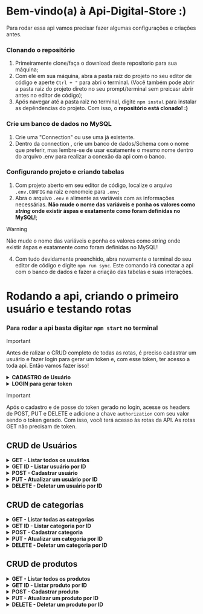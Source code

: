 # Bem-vindo(a) à Api-Digital-Store :)

Para rodar essa api vamos precisar fazer algumas configurações e criações antes.

### Clonando o repositório
1) Primeiramente clone/faça o download deste reposítorio para sua máquina;
2) Com ele em sua máquina, abra a pasta raiz do projeto no seu editor de código e aperte `Ctrl + "` para abri o terminal. (Você também pode abrir a pasta raiz do projeto direto no seu prompt/terminal sem preicasr abrir antes no editor de código);
3) Após navegar até a pasta raiz no terminal, digite `npm instal` para instalar as depêndencias do projeto. Com isso, o **repositório está clonado! :)**

### Crie um banco de dados no MySQL
1) Crie uma "Connection" ou use uma já existente.
2) Dentro da connection , crie um banco de dados/Schema com o nome que preferir, mas lembre-se de usar exatamente o mesmo nome dentro do arquivo .env para realizar a conexão da api com o banco.

### Configurando projeto e criando tabelas
1) Com projeto aberto em seu editor de código, localize o arquivo `.env.CONFIG` na raiz e renomeie para `.env`;
2) Abra o arquivo `.env` e alimente as variáveis com as informações necessárias. **Não mude o nome das variáveis e ponha os valores como _string_ onde existir áspas e exatamente como foram definidas no MySQL!**;
   
> [!WARNING]
> Não mude o nome das variáveis e ponha os valores como _string_ onde existir áspas e exatamente como foram definidas no MySQL!

4) Com tudo devidamente preenchido, abra novamente o terminal do seu editor de código e digite `npm run sync`. Este comando irá conectar a api com o banco de dados e fazer a criação das tabelas e suas interações.

# Rodando a api, criando o primeiro usuário e testando rotas
### Para rodar a api basta digitar `npm start` no terminal

> [!IMPORTANT]
> Antes de ralizar o CRUD completo de todas as rotas, é preciso cadastrar um usuário e fazer login para gerar um token e, com esse token, ter acesso a toda api. Então vamos fazer isso!

<details>
  <summary><strong> CADASTRO de Usuário </strong></summary><br>
 
 - ![Static Badge](https://img.shields.io/badge/POST-36a01e)   /v1/user

**Request body**
```json
 {
   "firstname": "NOME",
   "surname": "SOBRENOME",
   "email": "NOME@gmail.com",
   "password": "777",
   "confirmPassword": "777"
 }
```
> Preencha todos os campos para realizar o cadastro e com senhas correspondentes.

**Responses**
* 201 - Creatad
```json
 {
   "message": "Usuário cadastrado com sucesso."
 }
```

* 400 - Bad Request
```json
 {
   "message": "Preencha todos os campos para realizar o cadastro."
 }
```

* 401 - Unauthorized
```json
 {
   "message": "Senhas não correspondem."
 }
```
</details>


<details>
  <summary><strong> LOGIN para gerar token </strong></summary><br>
 
 - ![Static Badge](https://img.shields.io/badge/POST-3bd339)   /login

**Request body**
```json
 {
   "email": "NOME@gmail.com",
   "password": "777"
 }
```
> Preencha todos os campos para realizar login.

**Responses**
* 200 - Ok
```json
 {
   "token": "RETORNARÁ UM TOKEN JWT"
 }
```
> O token gerado expira em 1h.

* 400 - Bad Request
```json
 {
   "message": "Preencha todos os campos para efetuar login."
 }
```

* 401 - Unauthorized
```json
 {
   "message": "Login ou Senha incorreto."
 }
```
</details>

> [!IMPORTANT]
> Após o cadastro e de posse do token gerado no login, acesse os headers de POST, PUT e DELETE e adicione a chave `authorization` com seu valor sendo o token gerado. Com isso, você terá acesso às rotas da API. As rotas GET não precisam de token.


## CRUD de Usuários

<details>
  <summary><strong> GET - Listar todos os usuários </strong></summary><br>

* ![Static Badge](https://img.shields.io/badge/GET-883aaf)   /v1/user

**Responses**
* 200 - Ok
```json
[
   {
      "id": 1,
      "firstname": "NOME",
      "surname": "SOBRENOME",
      "email": "NOME@gmail.com"
   },
   {
      "id": 2,
      "firstname": "NOME 02",
      "surname": "SOBRENOME 02",
      "email": "NOME02@gmail.com"
   }
]
```

* 404 - Not Found
```json
{
   "message": "Usuários não encontrado."
}
```
</details>


<details>
  <summary><strong> GET ID - Listar usuário por ID </strong></summary><br>

* ![Static Badge](https://img.shields.io/badge/GET-883aaf)   /v1/user/:id

**Responses**
* 200 - Ok
```json
{
   "id": 1,
   "firstname": "NOME",
   "surname": "SOBRENOME",
   "email": "NOME@gmail.com"
}
```

* 404 - Not Found
```json
{
   "message": "Usuário não encontrado."
}
```
</details>


<details>
  <summary><strong> POST - Cadastrar usuário </strong></summary><br>

* ![Static Badge](https://img.shields.io/badge/POST-36a01e)   /v1/user

> Esta rota é a mesma do cadastro feito anterior mente e não requer um token de autorização.

**Request body**
```json
 {
   "firstname": "NOME",
   "surname": "SOBRENOME",
   "email": "NOME@gmail.com",
   "password": "777",
   "confirmPassword": "777"
 }
```

**Responses**
* 201 - Creatad
```json
 {
   "message": "Usuário cadastrado com sucesso."
 }
```

* 400 - Bad Request
```json
 {
   "message": "Preencha todos os campos para realizar o cadastro."
 }
```

* 401 - Unauthorized
```json
 {
   "message": "Senhas não correspondem."
 }
```
</details>


<details>
  <summary><strong> PUT - Atualizar um usuário por ID </strong></summary><br>

* ![Static Badge](https://img.shields.io/badge/PUT-bf8226)   /v1/user/:id

**Request body**
```json
 {
   "firstname": "NOME ATUALIZADO",
   "surname": "SOBRENOME ATUALIZADO",
   "email": "NOME@gmail.com"
 }
```

**Responses**
* 204 - No Content `Sem response`

* 400 - Bad Request
```json
 {
   "message": "Preencha todos os campos para atualizar."
 }
```

* 401 - Unauthorized
```json
 {
   "message": "Acesso não autorizado. Faça login para realizar a ação."
 }
```

* 404 - Not Found
```json
 {
   "message": "Usuário com id ${id} não encontrado."
 }
```
</details>


<details>
  <summary><strong> DELETE - Deletar um usuário por ID </strong></summary><br>

* ![Static Badge](https://img.shields.io/badge/DELETE-dd2525)   /v1/user/:id

**Responses**
* 204 - No Content `Sem response`

* 401 - Unauthorized
```json
 {
   "message": "Acesso não autorizado. Faça login para realizar a ação."
 }
```

* 404 - Not Found
```json
 {
   "message": "Usuário com id ${id} não encontrado."
 }
```
</details>


## CRUD de categorias

<details>
  <summary><strong> GET - Listar todas as categorias </strong></summary><br>

* ![Static Badge](https://img.shields.io/badge/GET-883aaf)   /v1/category/search?limit=-1&page=1&fields=id,name,slug,use_in_menu&use_in_menu=true

**Query params**
  - `limit=-1`
    - Query string para definir o limit de itens por página
    - Use `-1` como valor para buscar todos os itens
    - Padrão: 12
  - `page=1`
    - Query string para definir a paginação dos dados retornados
    - Quando `limit` receber `-1` a opção de `page` não tem nenhum efeito no resultado da busca
    - Padrão: 1
  - `fields=name,slug`
    - Query string para limitar quais campos serão retornados
  - `use_in_menu=true`
    - Query string para filtrar apenas as categorias que podem aparecer no menu

**Responses**
* 200 - Ok
```json
{
"data": [
      {
         "id": 1,
         "name": "Shoes",
         "slug": "shoes",
         "use_in_menu": 1
      },
      {
         "id": 2,
         "name": "Offers",
         "slug": "offers",
         "use_in_menu": 1
      },
      {
         "id": 3,
         "name": "Black Friday",
         "slug": "black-friday",
         "use_in_menu": 1
      }
   ],
   "total": 3,
   "limit": "-1",
   "page": ""
}
```

* 400 - Bad Request
```json
{
   "message": "Envie todos os campos para realizar busca."
}
```

* 404 - Not Found
```json
{
   "message": "Categorias não encontrada."
}
```
</details>


<details>
  <summary><strong> GET ID - Listar categoria por ID </strong></summary><br>

* ![Static Badge](https://img.shields.io/badge/GET-883aaf)   /v1/category/:id

**Responses**
* 200 - Ok
```json
{
   "id": 1,
   "name": "Shoes",
   "slug": "shoes",
   "use_in_menu": 1
}
```

* 404 - Not Found
```json
{
   "message": "Categoria não encontrada."
}
```
</details>


<details>
  <summary><strong> POST - Cadastrar categoria </strong></summary><br>

* ![Static Badge](https://img.shields.io/badge/POST-36a01e)   /v1/category

**Request body**
```json
 {
   "name": "Teste",
   "slug": "teste",
   "use_in_menu": true
 }
```

**Responses**
* 201 - Creatad
```json
 {
   "message": "Categoria cadastrada com sucesso."
 }
```

* 400 - Bad Request
```json
 {
   "message": "Preencha todos os campos para realizar o cadastro."
 }
```

* 401 - Unauthorized
```json
 {
   "message": "Acesso não autorizado. Faça login para realizar a ação."
 }
```
</details>


<details>
  <summary><strong> PUT - Atualizar um categoria por ID </strong></summary><br>

* ![Static Badge](https://img.shields.io/badge/PUT-bf8226)   /v1/category/:id

**Request body**
```json
 {
   "name": "Teste",
   "slug": "teste",
   "use_in_menu": true
 }
```

**Responses**
* 204 - No Content `Sem response`

* 400 - Bad Request
```json
 {
   "message": "Preencha todos os campos para atualizar."
 }
```

* 401 - Unauthorized
```json
 {
   "message": "Acesso não autorizado. Faça login para realizar a ação."
 }
```

* 404 - Not Found
```json
 {
   "message": "Categoria com id ${id} não encontrada."
 }
```
</details>


<details>
  <summary><strong> DELETE - Deletar um categoria por ID </strong></summary><br>

* ![Static Badge](https://img.shields.io/badge/DELETE-dd2525)   /v1/category/:id

**Responses**
* 204 - No Content `Sem response`

* 401 - Unauthorized
```json
 {
   "message": "Acesso não autorizado. Faça login para realizar a ação."
 }
```

* 404 - Not Found
```json
 {
   "message": "Categoria com id ${id} não encontrada."
 }
```
</details>


## CRUD de produtos

<details>
  <summary><strong> GET - Listar todos os produtos </strong></summary><br>

* ![Static Badge](https://img.shields.io/badge/GET-883aaf)   /v1/product/search?limit=12&page=1&fields=id,enable,name,slug,stock,description,price,price_with_discount&match=produto&category_ids=1,2,3,4&price_range=0-1000&option=P,M,G

**Query params**
  - `limit=30`
    - Query string para definir o limit de itens por página
    - Use `-1` como valor para buscar todos os itens
    - Padrão: 12
  - `page=2`
    - Query string para definir a paginação dos dados retornados
    - Quando `limit` receber `-1` a opção de `page` não tem nenhum efeito no resultado da busca
    - Padrão: 1
  - `fields=name,images,price`
    - Query string para limitar quais campos serão retornados
  - `match=Tênis`
    - Query string usada para filtrar o resultado de produtos por um termo que combine com o nome ou descrição do produto
  - `category_ids=15,24`
    - Query string usada para filtrar o resultado de produtos pelo ID das categorias
  - `price-range=100-200`
    - Query string para filtrar o resultado de produtos por uma determinada "janela" de preços 
  - `option[45]=GG,PP`
    - Query string para filtrar o resultado de produtos pelo valor das opções disponíveis

**Responses**
* 200 - Ok
```json
{
   "data": [
      {
         "id": 111,
         "enable": 1,
         "name": "Produto 01",
         "slug": "produto-01",
         "stock": 10,
         "description": "Descrição produto 01",
         "price": 180,
         "price_with_discount": 99.9,
         "Categoria": [
            {
               "id": 1,
               "ProductCategoryModel": {
                  "product_id": 111,
                  "category_id": 1
               }
            },
            {
               "id": 3,
               "ProductCategoryModel": {
                  "product_id": 111,
                  "category_id": 3
               }
            },
            {
               "id": 4,
               "ProductCategoryModel": {
                  "product_id": 111,
                  "category_id": 4
               }
            }
         ],
         "Imagens": [
            {
               "id": 79,
               "enable": 1,
               "path": "base64 da imagem 1"
            },
            {
               "id": 80,
               "enable": 1,
               "path": "base64 da imagem 2"
            },
            {
               "id": 81,
               "enable": 1,
               "path": "base64 da imagem 3"
            }
         ],
         "Opicoes": [
            {
               "id": 42,
               "title": "Cor",
               "shape": "circle",
               "radius": 0,
               "type": "color",
               "values": "#000,#fff"
            },
            {
               "id": 41,
               "title": "Tamanho",
               "shape": "square",
               "radius": 4,
               "type": "text",
               "values": "M,G,GG"
            }
         ]
      },
      {
         "id": 112,
         "enable": 1,
         "name": "Produto 02",
         "slug": "produto-02",
         "stock": 10,
         "description": "Descrição produto 02",
         "price": 250,
         "price_with_discount": 170.9,
         "Categoria": [
            {
               "id": 1,
               "ProductCategoryModel": {
                  "product_id": 112,
                  "category_id": 1
               }
            },
            {
               "id": 2,
               "ProductCategoryModel": {
                  "product_id": 112,
                  "category_id": 2
               }
            }
         ],
         "Imagens": [
            {
               "id": 82,
               "enable": 1,
               "path": "base64 da imagem 12"
            },
            {
               "id": 83,
               "enable": 1,
               "path": "base64 da imagem 22"
            },
            {
               "id": 84,
               "enable": 1,
               "path": "base64 da imagem 32"
            }
         ],
         "Opicoes": [
            {
               "id": 44,
               "title": "Cor",
               "shape": "circle",
               "radius": 0,
               "type": "color",
               "values": "#000,#fff"
            },
            {
               "id": 43,
               "title": "Tamanho",
               "shape": "square",
               "radius": 4,
               "type": "text",
               "values": "P,M,G"
            }
         ]
      }
   ],
   "total": 2,
   "limit": "12",
   "page": "1"
}
```

* 400 - Bad Request
```json
{
   "message": "Envie todos os campos para realizar busca."
}
```

* 404 - Not Found
```json
{
   "message": "Produtos não encontrado."
}
```
</details>


<details>
  <summary><strong> GET ID - Listar produto por ID </strong></summary><br>

* ![Static Badge](https://img.shields.io/badge/GET-883aaf)   /v1/product/:id

**Responses**
* 200 - Ok
```json
{
   "id": 111,
   "enable": 1,
   "name": "Produto 01",
   "slug": "produto-01",
   "stock": 10,
   "description": "Descrição produto 01",
   "price": 180,
   "price_with_discount": 99.9,
   "Categoria": [
      {
         "id": 1,
         "ProductCategoryModel": {
            "product_id": 111,
            "category_id": 1
         }
      },
      {
         "id": 3,
         "ProductCategoryModel": {
            "product_id": 111,
            "category_id": 3
         }
      },
      {
         "id": 4,
         "ProductCategoryModel": {
            "product_id": 111,
            "category_id": 4
         }
      }
   ],
   "Imagens": [
      {
         "id": 79,
         "enable": 1,
         "path": "base64 da imagem 1"
      },
      {
         "id": 80,
         "enable": 1,
         "path": "base64 da imagem 2"
      },
      {
         "id": 81,
         "enable": 1,
         "path": "base64 da imagem 3"
      }
   ],
   "Opicoes": [
      {
         "id": 42,
         "title": "Cor",
         "shape": "circle",
         "radius": 0,
         "type": "color",
         "values": "#000,#fff"
      },
      {
         "id": 41,
         "title": "Tamanho",
         "shape": "square",
         "radius": 4,
         "type": "text",
         "values": "M,G,GG"
      }
   ]
}
```

* 404 - Not Found
```json
{
   "message": "Produto não encontrado."
}
```
</details>


<details>
  <summary><strong> POST - Cadastrar produto </strong></summary><br>

* ![Static Badge](https://img.shields.io/badge/POST-36a01e)   /v1/product

**Request body**
```json
{
   "enable": true,
   "name": "Produto 02",
   "slug": "produto-02",
   "use_in_menu": true,
   "stock": 10,
   "description": "Descrição produto 02",
   "price": 250.00,
   "price_with_discount": 170.90,
   "Categoria": [1, 2],
   "Imagens": [
      {
        "enable": true,
        "path": "base64 da imagem 12"
      },
      {
        "enable": true,
        "path": "base64 da imagem 22"
      },
      {
        "enable": true,
        "path": "base64 da imagem 32"
      }
   ],
   "Opicoes": [
      {
        "title": "Tamanho",
        "shape": "square",
        "radius": "4",
        "type": "text",
        "values": "P,M,G"
      },
      {
        "title": "Cor",
        "shape": "circle",
        "type": "color",
        "values": "#000,#fff"
      }
   ]   
}
```

**Responses**
* 201 - Creatad
```json
 {
   "message": "Produto cadastrado com sucesso."
 }
```

* 400 - Bad Request
```json
 {
   "message": "Preencha todos os campos para realizar o cadastro."
 }
```

* 401 - Unauthorized
```json
 {
   "message": "Acesso não autorizado. Faça login para realizar a ação."
 }
```
</details>


<details>
  <summary><strong> PUT - Atualizar um produto por ID </strong></summary><br>

* ![Static Badge](https://img.shields.io/badge/PUT-bf8226)   /v1/product/:id

**Request body**
```json
{
   "enable": 1,
   "name": "Produto 02 atualizado",
   "slug": "produto-02-atualizado",
   "stock": 10,
   "description": "Descrição produto 02 atualizada",
   "price": 250.00,
   "price_with_discount": 170.90,
   "Categoria": [1, 2],
   "Imagens": [
      {
         "id": 82,
         "path": "base64 da imagem 100"
      },
      {
         "id": 83,
         "path": "base64 da imagem 200"
      },
      {
         "id": 84,
         "path": "base64 da imagem 3000"
      }
   ],
   "Opicoes": [
      {
         "id": 43,
         "title": "Cor",
         "shape": "circle",
         "radius": 0,
         "type": "color",
         "values": "#000,#fff"
      },
      {
         "id": 43,
         "title": "Tamanho",
         "shape": "square",
         "radius": 4,
         "type": "text",
         "values": "G,GG"
      }
   ]
}
```

**Responses**
* 204 - No Content `Sem response`

* 400 - Bad Request
```json
 {
   "message": "Preencha todos os campos para atualizar."
 }
```

* 401 - Unauthorized
```json
 {
   "message": "Acesso não autorizado. Faça login para realizar a ação."
 }
```

* 404 - Not Found
```json
 {
   "message": "Produto com id ${id} não encontrado."
 }
```
</details>


<details>
  <summary><strong> DELETE - Deletar um produto por ID </strong></summary><br>

* ![Static Badge](https://img.shields.io/badge/DELETE-dd2525)   /v1/product/:id

**Responses**
* 204 - No Content `Sem response`

* 401 - Unauthorized
```json
 {
   "message": "Acesso não autorizado. Faça login para realizar a ação."
 }
```

* 404 - Not Found
```json
 {
   "message": "Produto com id ${id} não encontrado."
 }
```
</details>



